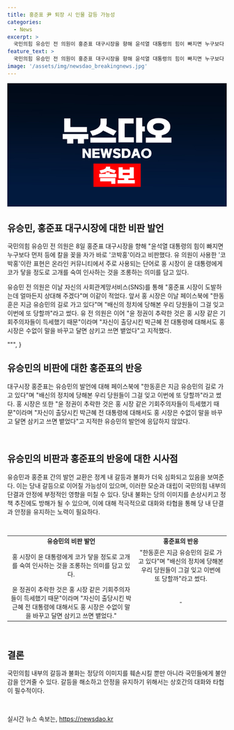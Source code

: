 ```yaml
---
title: 홍준표 尹 퇴장 시 인물 갈등 가능성
categories:
  - News
excerpt: >
  국민의힘 유승민 전 의원이 홍준표 대구시장을 향해 윤석열 대통령의 힘이 빠지면 누구보다 먼저 등에 칼을 꽂을 자가 바로 코박홍이라고 비판했다. 코박홍은 홍 시장이 윤 대통령에게 코가 닿을 정도로 고개를 숙여 인사하는 것을 조롱하는 의미를 담고 있다. 유 의원은 홍 시장이 도발하는데 얼마든지 상대해 주겠다며 이같이 적었고, 홍 시장에 대해 기회주의자라며 지적했다.
feature_text: >
  국민의힘 유승민 전 의원이 홍준표 대구시장을 향해 윤석열 대통령의 힘이 빠지면 누구보다 먼저 등에 칼을 꽂을 자가 바로 코박홍이라고 비판했다. 코박홍은 홍 시장이 윤 대통령에게 코가 닿을 정도로 고개를 숙여 인사하는 것을 조롱하는 의미를 담고 있다. 유 의원은 홍 시장이 도발하는데 얼마든지 상대해 주겠다며 이같이 적었고, 홍 시장에 대해 기회주의자라며 지적했다.
image: '/assets/img/newsdao_breakingnews.jpg'
---
```


<p><img src="/assets/img/newsdao_breakingnews.jpg" alt="cryptoinkorea 속보" /></p>

<h2 data-ke-size="size26">유승민, 홍준표 대구시장에 대한 비판 발언</h2>

<p>국민의힘 유승민 전 의원은 8일 홍준표 대구시장을 향해 "윤석열 대통령의 힘이 빠지면 누구보다 먼저 등에 칼을 꽂을 자가 바로 '코박홍'이라고 비판했다. 유 의원이 사용한 '코박홍'이란 표현은 온라인 커뮤니티에서 주로 사용되는 단어로 홍 시장이 윤 대통령에게 코가 닿을 정도로 고개를 숙여 인사하는 것을 조롱하는 의미를 담고 있다.</p>

<p data-ke-size="size16">유승민 전 의원은 이날 자신의 사회관계망서비스(SNS)를 통해 "홍준표 시장이 도발하는데 얼마든지 상대해 주겠다"며 이같이 적었다. 앞서 홍 시장은 이날 페이스북에 "한동훈은 지금 유승민의 길로 가고 있다"며 "배신의 정치에 당해본 우리 당원들이 그걸 잊고 이번에 또 당할까"라고 썼다. 유 전 의원은 이어 "윤 정권이 추락한 것은 홍 시장 같은 기회주의자들이 득세했기 때문"이라며 "자신이 출당시킨 박근혜 전 대통령에 대해서도 홍 시장은 수없이 말을 바꾸고 달면 삼키고 쓰면 뱉었다"고 지적했다.</p>

<p>""",
}</p>

<h2 data-ke-size="size26">유승민의 비판에 대한 홍준표의 반응</h2>

<p>대구시장 홍준표는 유승민의 발언에 대해 페이스북에 "한동훈은 지금 유승민의 길로 가고 있다"며 "배신의 정치에 당해본 우리 당원들이 그걸 잊고 이번에 또 당할까"라고 썼다. 홍 시장은 또한 "윤 정권이 추락한 것은 홍 시장 같은 기회주의자들이 득세했기 때문"이라며 "자신이 출당시킨 박근혜 전 대통령에 대해서도 홍 시장은 수없이 말을 바꾸고 달면 삼키고 쓰면 뱉었다"고 지적한 유승민의 발언에 응답하지 않았다.</p>

<p data-ke-size="size16">&nbsp;</p>

<h2 data-ke-size="size26">유승민의 비판과 홍준표의 반응에 대한 시사점</h2>

<p>유승민과 홍준표 간의 발언 교환은 정계 내 갈등과 불화가 더욱 심화되고 있음을 보여준다. 이는 당내 갈등으로 이어질 가능성이 있으며, 이러한 모순과 대립이 국민의힘 내부의 단결과 안정에 부정적인 영향을 미칠 수 있다. 당내 불화는 당의 이미지를 손상시키고 정책 추진에도 방해가 될 수 있으며, 이에 대해 적극적으로 대화와 타협을 통해 당 내 단결과 안정을 유지하는 노력이 필요하다.</p>

<p data-ke-size="size16">&nbsp;</p>

<table>
<tbody>
<tr>
<td style="text-align: center; height: 17px;"><b>유승민의 비판 발언</b></td>
<td style="text-align: center; height: 17px;"><b>홍준표의 반응</b></td>
</tr>
<tr>
<td style="text-align: center;">홍 시장이 윤 대통령에게 코가 닿을 정도로 고개를 숙여 인사하는 것을 조롱하는 의미를 담고 있다.</td>
<td style="text-align: center;">"한동훈은 지금 유승민의 길로 가고 있다"며 "배신의 정치에 당해본 우리 당원들이 그걸 잊고 이번에 또 당할까"라고 썼다.</td>
</tr>
<tr>
<td style="text-align: center;">윤 정권이 추락한 것은 홍 시장 같은 기회주의자들이 득세했기 때문"이라며 "자신이 출당시킨 박근혜 전 대통령에 대해서도 홍 시장은 수없이 말을 바꾸고 달면 삼키고 쓰면 뱉었다."</td>
<td style="text-align: center;">-</td>
</tr>
</tbody>
</table>

<p data-ke-size="size16">&nbsp;</p>

<h2 data-ke-size="size26">결론</h2>

<p>국민의힘 내부의 갈등과 불화는 정당의 이미지를 훼손시킬 뿐만 아니라 국민들에게 불안감을 안겨줄 수 있다. 갈등을 해소하고 안정을 유지하기 위해서는 상호간의 대화와 타협이 필수적이다.</p>

<p data-ke-size="size16">&nbsp;</p>
실시간 뉴스 속보는, <a href="https://newsdao.kr" rel="dofollow">https://newsdao.kr</a>


